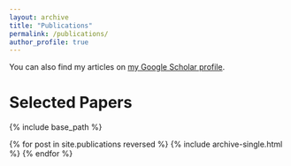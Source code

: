 ```yaml
---
layout: archive
title: "Publications"
permalink: /publications/
author_profile: true
---
```


You can also find my articles on [my Google Scholar profile](https://scholar.google.com/citations?user=GbY72eIAAAAJ&hl=en).

Selected Papers
===

{% include base_path %}

{% for post in site.publications reversed %}
  {% include archive-single.html %}
{% endfor %}
